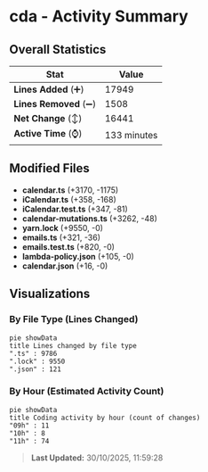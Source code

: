 # cda - Activity Summary 

## Overall Statistics

| Stat                   | Value                                                             |
| ---------------------- | ----------------------------------------------------------------- |
| **Lines Added** (➕)   | 17949                                          |
| **Lines Removed** (➖) | 1508                                        |
| **Net Change** (↕)    | 16441                |
| **Active Time** (⌚)   | 133 minutes |


## Modified Files
- **calendar.ts** (+3170, -1175)
- **iCalendar.ts** (+358, -168)
- **iCalendar.test.ts** (+347, -81)
- **calendar-mutations.ts** (+3262, -48)
- **yarn.lock** (+9550, -0)
- **emails.ts** (+321, -36)
- **emails.test.ts** (+820, -0)
- **lambda-policy.json** (+105, -0)
- **calendar.json** (+16, -0)

## Visualizations

### By File Type (Lines Changed)

```mermaid
pie showData
title Lines changed by file type
".ts" : 9786
".lock" : 9550
".json" : 121
```

### By Hour (Estimated Activity Count)

```mermaid
pie showData
title Coding activity by hour (count of changes)
"09h" : 11
"10h" : 8
"11h" : 74
```


> **Last Updated:** 30/10/2025, 11:59:28